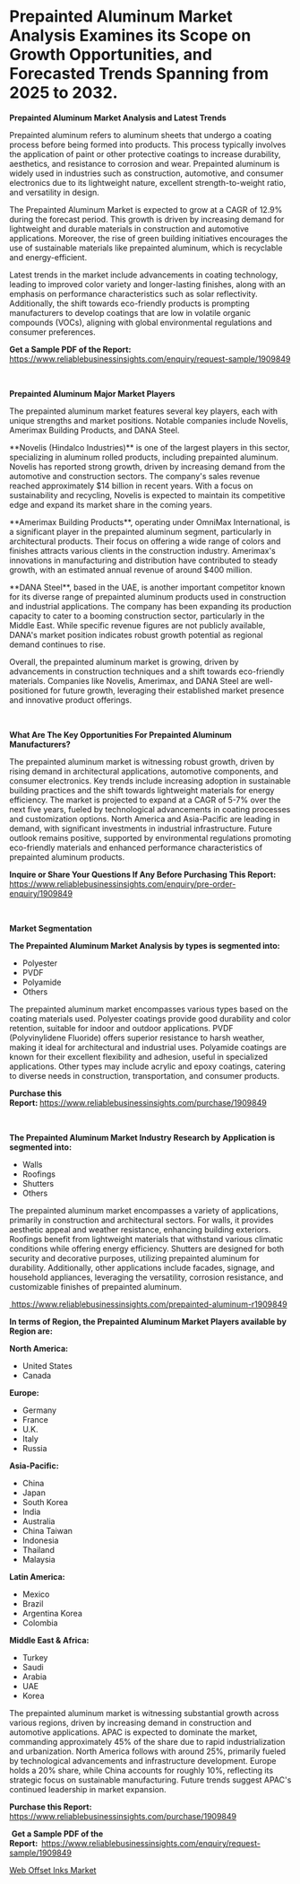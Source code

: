 <p><h1>Prepainted Aluminum Market Analysis Examines its Scope on Growth Opportunities, and Forecasted Trends Spanning from 2025 to 2032.</h1></p><p><strong>Prepainted Aluminum Market Analysis and Latest Trends</strong></p>
<p><p>Prepainted aluminum refers to aluminum sheets that undergo a coating process before being formed into products. This process typically involves the application of paint or other protective coatings to increase durability, aesthetics, and resistance to corrosion and wear. Prepainted aluminum is widely used in industries such as construction, automotive, and consumer electronics due to its lightweight nature, excellent strength-to-weight ratio, and versatility in design.</p><p>The Prepainted Aluminum Market is expected to grow at a CAGR of 12.9% during the forecast period. This growth is driven by increasing demand for lightweight and durable materials in construction and automotive applications. Moreover, the rise of green building initiatives encourages the use of sustainable materials like prepainted aluminum, which is recyclable and energy-efficient. </p><p>Latest trends in the market include advancements in coating technology, leading to improved color variety and longer-lasting finishes, along with an emphasis on performance characteristics such as solar reflectivity. Additionally, the shift towards eco-friendly products is prompting manufacturers to develop coatings that are low in volatile organic compounds (VOCs), aligning with global environmental regulations and consumer preferences.</p></p>
<p><strong>Get a Sample PDF of the Report:&nbsp;</strong> <a href="https://www.reliablebusinessinsights.com/enquiry/request-sample/1909849?utm_campaign=3077&utm_medium=2&utm_source=Github&utm_content=ia&utm_term=01042025&utm_id=prepainted-aluminum">https://www.reliablebusinessinsights.com/enquiry/request-sample/1909849</a></p>
<p>&nbsp;</p>
<p><strong>Prepainted Aluminum Major Market Players</strong></p>
<p><p>The prepainted aluminum market features several key players, each with unique strengths and market positions. Notable companies include Novelis, Amerimax Building Products, and DANA Steel.</p><p>**Novelis (Hindalco Industries)** is one of the largest players in this sector, specializing in aluminum rolled products, including prepainted aluminum. Novelis has reported strong growth, driven by increasing demand from the automotive and construction sectors. The company's sales revenue reached approximately $14 billion in recent years. With a focus on sustainability and recycling, Novelis is expected to maintain its competitive edge and expand its market share in the coming years.</p><p>**Amerimax Building Products**, operating under OmniMax International, is a significant player in the prepainted aluminum segment, particularly in architectural products. Their focus on offering a wide range of colors and finishes attracts various clients in the construction industry. Amerimax's innovations in manufacturing and distribution have contributed to steady growth, with an estimated annual revenue of around $400 million.</p><p>**DANA Steel**, based in the UAE, is another important competitor known for its diverse range of prepainted aluminum products used in construction and industrial applications. The company has been expanding its production capacity to cater to a booming construction sector, particularly in the Middle East. While specific revenue figures are not publicly available, DANA's market position indicates robust growth potential as regional demand continues to rise.</p><p>Overall, the prepainted aluminum market is growing, driven by advancements in construction techniques and a shift towards eco-friendly materials. Companies like Novelis, Amerimax, and DANA Steel are well-positioned for future growth, leveraging their established market presence and innovative product offerings.</p></p>
<p>&nbsp;</p>
<p><strong>What Are The Key Opportunities For Prepainted Aluminum Manufacturers?</strong></p>
<p><p>The prepainted aluminum market is witnessing robust growth, driven by rising demand in architectural applications, automotive components, and consumer electronics. Key trends include increasing adoption in sustainable building practices and the shift towards lightweight materials for energy efficiency. The market is projected to expand at a CAGR of 5-7% over the next five years, fueled by technological advancements in coating processes and customization options. North America and Asia-Pacific are leading in demand, with significant investments in industrial infrastructure. Future outlook remains positive, supported by environmental regulations promoting eco-friendly materials and enhanced performance characteristics of prepainted aluminum products.</p></p>
<p><strong>Inquire or Share Your Questions If Any Before Purchasing This Report:</strong> <a href="https://www.reliablebusinessinsights.com/enquiry/pre-order-enquiry/1909849?utm_campaign=3077&utm_medium=2&utm_source=Github&utm_content=ia&utm_term=01042025&utm_id=prepainted-aluminum">https://www.reliablebusinessinsights.com/enquiry/pre-order-enquiry/1909849</a></p>
<p>&nbsp;</p>
<p><strong>Market Segmentation</strong></p>
<p><strong>The Prepainted Aluminum Market Analysis by types is segmented into:</strong></p>
<p><ul><li>Polyester</li><li>PVDF</li><li>Polyamide</li><li>Others</li></ul></p>
<p><p>The prepainted aluminum market encompasses various types based on the coating materials used. Polyester coatings provide good durability and color retention, suitable for indoor and outdoor applications. PVDF (Polyvinylidene Fluoride) offers superior resistance to harsh weather, making it ideal for architectural and industrial uses. Polyamide coatings are known for their excellent flexibility and adhesion, useful in specialized applications. Other types may include acrylic and epoxy coatings, catering to diverse needs in construction, transportation, and consumer products.</p></p>
<p><strong>Purchase this Report:&nbsp;</strong><a href="https://www.reliablebusinessinsights.com/purchase/1909849?utm_campaign=3077&utm_medium=2&utm_source=Github&utm_content=ia&utm_term=01042025&utm_id=prepainted-aluminum">https://www.reliablebusinessinsights.com/purchase/1909849</a></p>
<p>&nbsp;</p>
<p><strong>The Prepainted Aluminum Market Industry Research by Application is segmented into:</strong></p>
<p><ul><li>Walls</li><li>Roofings</li><li>Shutters</li><li>Others</li></ul></p>
<p><p>The prepainted aluminum market encompasses a variety of applications, primarily in construction and architectural sectors. For walls, it provides aesthetic appeal and weather resistance, enhancing building exteriors. Roofings benefit from lightweight materials that withstand various climatic conditions while offering energy efficiency. Shutters are designed for both security and decorative purposes, utilizing prepainted aluminum for durability. Additionally, other applications include facades, signage, and household appliances, leveraging the versatility, corrosion resistance, and customizable finishes of prepainted aluminum.</p></p>
<p><a href="https://www.reliablebusinessinsights.com/prepainted-aluminum-r1909849?utm_campaign=3077&utm_medium=2&utm_source=Github&utm_content=ia&utm_term=01042025&utm_id=prepainted-aluminum">&nbsp;https://www.reliablebusinessinsights.com/prepainted-aluminum-r1909849</a></p>
<p><strong>In terms of Region, the Prepainted Aluminum Market Players available by Region are:</strong></p>
<p>
    <p> <strong> North America: </strong>
        <ul>
            <li>United States</li>
            <li>Canada</li>
        </ul>
        </p> 
    <p> <strong> Europe: </strong>
        <ul>
            <li>Germany</li>
            <li>France</li>
            <li>U.K.</li>
            <li>Italy</li>
            <li>Russia</li>
        </ul>
        </p> 
    <p> <strong> Asia-Pacific: </strong>
        <ul>
            <li>China</li>
            <li>Japan</li>
            <li>South Korea</li>
            <li>India</li>
            <li>Australia</li>
            <li>China Taiwan</li>
            <li>Indonesia</li>
            <li>Thailand</li>
            <li>Malaysia</li>
        </ul>
        </p> 
    <p> <strong> Latin America: </strong>
        <ul>
            <li>Mexico</li>
            <li>Brazil</li>
            <li>Argentina Korea</li>
            <li>Colombia</li>
        </ul>
        </p> 
    <p> <strong> Middle East & Africa: </strong>
        <ul>
            <li>Turkey</li>
            <li>Saudi</li>
            <li>Arabia</li>
            <li>UAE</li>
            <li>Korea</li>
        </ul>
    </p>
    </p>
<p><p>The prepainted aluminum market is witnessing substantial growth across various regions, driven by increasing demand in construction and automotive applications. APAC is expected to dominate the market, commanding approximately 45% of the share due to rapid industrialization and urbanization. North America follows with around 25%, primarily fueled by technological advancements and infrastructure development. Europe holds a 20% share, while China accounts for roughly 10%, reflecting its strategic focus on sustainable manufacturing. Future trends suggest APAC's continued leadership in market expansion.</p></p>
<p><strong>Purchase this Report: </strong><a href="https://www.reliablebusinessinsights.com/purchase/1909849?utm_campaign=3077&utm_medium=2&utm_source=Github&utm_content=ia&utm_term=01042025&utm_id=prepainted-aluminum">https://www.reliablebusinessinsights.com/purchase/1909849</a></p>
<p>&nbsp;<strong>Get a Sample PDF of the Report:&nbsp;&nbsp;</strong><a href="https://www.reliablebusinessinsights.com/enquiry/request-sample/1909849?utm_campaign=3077&utm_medium=2&utm_source=Github&utm_content=ia&utm_term=01042025&utm_id=prepainted-aluminum">https://www.reliablebusinessinsights.com/enquiry/request-sample/1909849</a></p>
<p><strong></strong></p>
<p><p><a href="https://github.com/balapopepi/Market-Research-Report-List-1/blob/main/web-offset-inks-market.md?utm_campaign=3077&utm_medium=2&utm_source=Github&utm_content=ia&utm_term=01042025&utm_id=prepainted-aluminum">Web Offset Inks Market</a></p></p>